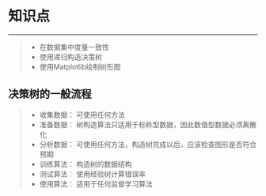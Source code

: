 # 知识点
------
> * 在数据集中度量一致性
> * 使用递归构造决策树
> * 使用Matplotlib绘制树形图

## 决策树的一般流程
> * 收集数据： 可使用任何方法
> * 准备数据： 树构造算法只适用于标称型数据，因此数值型数据必须离散化
> * 分析数据： 可使用任何方法，构造树完成以后，应该检查图形是否符合预期
> * 训练算法： 构造树的数据结构
> * 测试算法： 使用经验树计算错误率
> * 使用算法： 适用于任何监督学习算法